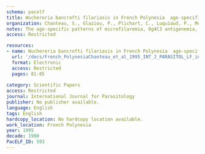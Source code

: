 ```yaml
---
schema: pacelf
title: Wuchereria bancrofti filariasis in French Polynesia  age-specific patterns of microfilaremia, circulating antigen, and specific IgG and IgG4 responses according to transmission level
organization: Chanteau, S., Glaziou, P., Plichart, C., Luquiaud, P., Moulia-Pelat, J.P., N'Guyen, L., Cartel, J.L.
notes: The age-specific patterns of microfilaremia, Og4C3 antigenemia, anti-Brugia malayi IgG and IgG4 were assessed in 3 villages of low, medium and high transmission level for Wuchereria bancrofti filariasis. The prevalence rates for each of the 4 markers were clearly age dependent and their patterns strongly associated with the transmission level. The antigenemia prevalence rate was consistently higher than the microfilaremia prevalence rate, in all age groups. The prevalences of anti-B. malayi IgG and IgG4 responses were very similar and much higher than those of microfilaremia or antigenemia. Antibody responses reached the plateau at an earlier age and at a higher prevalence with increased intensity of transmission. For all the markers, the prevalence rates were significantly higher in males than in females.
access: Restricted

resources:
- name: Wuchereria bancrofti filariasis in French Polynesia  age-specific patterns of microfilaremia, circulating antigen, and specific IgG and IgG4 responses according to transmission level
  url: '/docs/French_PolynesiaChanteau_et_al_1995_INT_J_PARASITOL_LF_in_French_Polynesia_1-s2.0-0020751994000886-main.txt'
  format: Electronic
  access: Restricted
  pages: 81-85
 
category: Scientific Papers
access: Restricted
journal: International Journal for Parasitology
publisher: No publisher available. 
language: English 
tags: English 
hardcopy_location: No hardcopy location available.
work_location: French Polynesia
year: 1995
decade: 1990
PacELF_ID: 593
---
```

